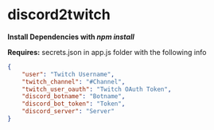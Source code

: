 # discord2twitch

**Install Dependencies with *npm install***

**Requires:** secrets.json in app.js folder with the following info  

```json 
{  
	"user": "Twitch Username",  
	"twitch_channel": "#Channel",  
	"twitch_user_oauth": "Twitch OAuth Token",  
	"discord_botname": "Botname",  
	"discord_bot_token": "Token",  
	"discord_server": "Server"  
}
```